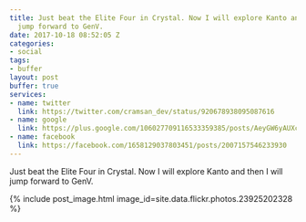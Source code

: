```yaml
---
title: Just beat the Elite Four in Crystal. Now I will explore Kanto and then I will
  jump forward to GenV.
date: 2017-10-18 08:52:05 Z
categories:
- social
tags:
- buffer
layout: post
buffer: true
services:
- name: twitter
  link: https://twitter.com/cramsan_dev/status/920678938095087616
- name: google
  link: https://plus.google.com/106027709116533359385/posts/AeyGW6yAUXc
- name: facebook
  link: https://facebook.com/1658129037803451/posts/2007157546233930
---
```


Just beat the Elite Four in Crystal. Now I will explore Kanto and then I will jump forward to GenV.

{% include post_image.html image_id=site.data.flickr.photos.23925202328 %}
